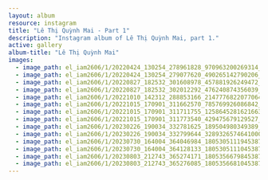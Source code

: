 ```yaml
---
layout: album
resource: instagram
title: "Lê Thị Quỳnh Mai - Part 1"
description: "Instagram album of Lê Thị Quỳnh Mai, part 1."
active: gallery
album-title: "Lê Thị Quỳnh Mai"
images:
  - image_path: el_iam2606/1/20220424_130254_278961828_970963200269314_6475950310667013060_n.jpg
  - image_path: el_iam2606/1/20220424_130254_279077620_490265142790206_3338006198030614099_n.jpg
  - image_path: el_iam2606/1/20220827_182532_301608978_457881926249472_6610479471208334366_n.jpg
  - image_path: el_iam2606/1/20220827_182532_302012292_476240874356039_3044075796102861207_n.jpg
  - image_path: el_iam2606/1/20221010_142312_288853166_2147776822077064_4324708822179210936_n.jpg
  - image_path: el_iam2606/1/20221015_170901_311662570_785769926086842_165779462056004782_n.jpg
  - image_path: el_iam2606/1/20221015_170901_311711755_1258645281621663_230350336088037242_n.jpg
  - image_path: el_iam2606/1/20221015_170901_311773540_429475679129527_3292179144650059384_n.jpg
  - image_path: el_iam2606/1/20230226_190034_332781625_189504980349389_1858666879635293601_n.jpg
  - image_path: el_iam2606/1/20230226_190034_332799644_3289326574641000_4020750619890354801_n.jpg
  - image_path: el_iam2606/1/20230730_164004_364046984_18053051119453879_8715487916563115400_n.jpg
  - image_path: el_iam2606/1/20230730_164004_364128133_18053051110453879_1549825136501520850_n.jpg
  - image_path: el_iam2606/1/20230803_212743_365274171_18053566798453879_349711045196890549_n.jpg
  - image_path: el_iam2606/1/20230803_212743_365276085_18053566810453879_2570654012237471371_n.jpg
---
```

